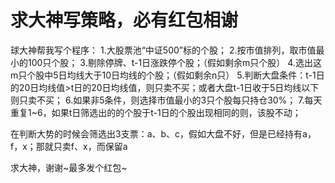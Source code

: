 # 求大神写策略，必有红包相谢

球大神帮我写个程序：
1.大股票池“中证500”标的个股；
2.按市值排列，取市值最小的100只个股；
3.剔除停牌、t-1日涨跌停个股；（假如剩余m只个股）
4.选出这m只个股中5日均线大于10日均线的个股；（假如剩余n只）
5.判断大盘条件：t-1日的20日均线值&gt;t日的20日均线值，则只卖不买；或者大盘t-1日收于5日均线以下则只卖不买；
6.如果非5条件，则选择市值最小的3只个股每只持仓30%；
7.每天重复1~6，如果t日筛选出的的个股于t-1日的个股出现相同的则，该股不动；

在判断大势的时候会筛选出3支票：a、b、c，假如大盘不好，但是已经持有a，f，x；那就只卖f、x，而保留a


求大神，谢谢~最多发个红包~
